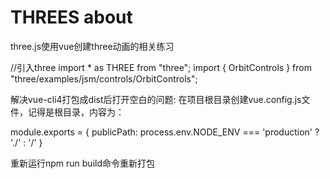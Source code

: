 # THREES about
three.js使用vue创建three动画的相关练习

//引入three
import * as THREE from "three";
import { OrbitControls } from "three/examples/jsm/controls/OrbitControls";


解决vue-cli4打包成dist后打开空白的问题:
在项目根目录创建vue.config.js文件，记得是根目录，内容为：

module.exports = {
 publicPath: process.env.NODE_ENV === 'production'
    ? './'
    : '/'
}

重新运行npm run build命令重新打包
